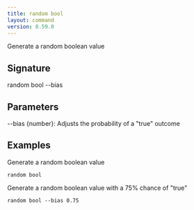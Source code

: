 ```yaml
---
title: random bool
layout: command
version: 0.59.0
---
```


Generate a random boolean value

## Signature

random bool --bias

## Parameters

  --bias {number}: Adjusts the probability of a "true" outcome

## Examples

Generate a random boolean value
```shell
random bool
```

Generate a random boolean value with a 75% chance of "true"
```shell
random bool --bias 0.75
```

